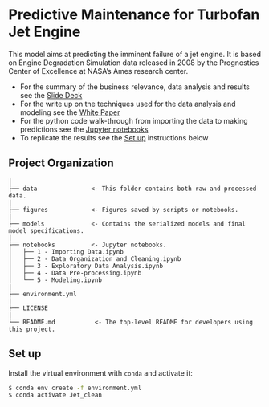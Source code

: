 Predictive Maintenance for Turbofan Jet Engine
==============================

This model aims at predicting the imminent failure of a jet engine. It is based on Engine Degradation Simulation data released in 2008 by the Prognostics Center of Excellence at NASA’s Ames research center.

- For the summary of the business relevance, data analysis and results see the [Slide Deck](reports/presentation.pdf)
- For the write up on the techniques used for the data analysis and modeling see the [White Paper](reports/white_paper.md)
- For the python code walk-through from importing the data to making predictions see the [Jupyter notebooks](notebooks/)
- To replicate the results see the [Set up](#resource-identifiers) instructions below

Project Organization
------------

    │
    ├── data               <- This folder contains both raw and processed data. 
    |
    ├── figures            <- Figures saved by scripts or notebooks.
    |
    ├── models             <- Contains the serialized models and final model specifications.
    |
    ├── notebooks          <- Jupyter notebooks. 
    │   ├── 1 - Importing Data.ipynb
    │   ├── 2 - Data Organization and Cleaning.ipynb
    │   ├── 3 - Exploratory Data Analysis.ipynb
    │   ├── 4 - Data Pre-processing.ipynb
    │   └── 5 - Modeling.ipynb
    |
    ├── environment.yml
    |
    ├── LICENSE
    |
    └── README.md           <- The top-level README for developers using this project.


Set up
------------

Install the virtual environment with ``conda`` and activate it:

```bash
$ conda env create -f environment.yml
$ conda activate Jet_clean 
```

 







